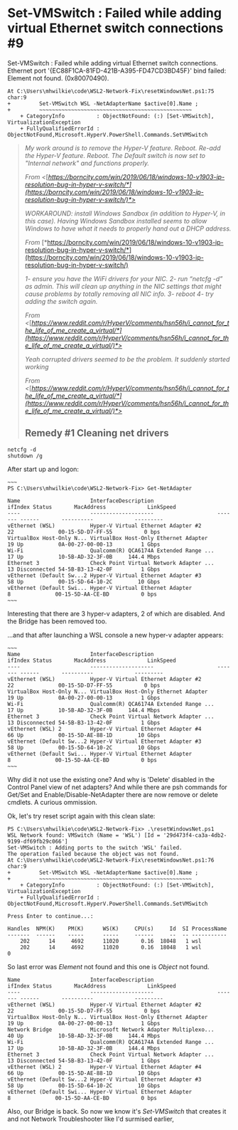 # Set-VMSwitch : Failed while adding virtual Ethernet switch connections  #9    

Set-VMSwitch : Failed while adding virtual Ethernet switch connections.
Ethernet port '{EC88F1CA-81FD-421B-A395-FD47CD3BD45F}' bind failed: Element not found. (0x80070490).

    At C:\Users\mhwilkie\code\WSL2-Network-Fix\resetWindowsNet.ps1:75 char:9
    +         Set-VMSwitch WSL -NetAdapterName $active[0].Name ;
    +         ~~~~~~~~~~~~~~~~~~~~~~~~~~~~~~~~~~~~~~~~~~~~~~~~
        + CategoryInfo          : ObjectNotFound: (:) [Set-VMSwitch], VirtualizationException
        + FullyQualifiedErrorId : ObjectNotFound,Microsoft.HyperV.PowerShell.Commands.SetVMSwitch



> *My work around is to remove the Hyper-V feature. Reboot. Re-add the Hyper-V feature. Reboot. The Default switch is now set to "Internal network" and functions properly.*
>
>  *From <*[*https://borncity.com/win/2019/06/18/windows-10-v1903-ip-resolution-bug-in-hyper-v-switch/*](https://borncity.com/win/2019/06/18/windows-10-v1903-ip-resolution-bug-in-hyper-v-switch/)*>* 
>
>  *WORKAROUND: install Windows Sandbox (in addition to Hyper-V, in this case). Having Windows Sandbox installed seems to allow Windows to have what it needs to properly hand out a DHCP address.*
>
> *From* [*https://borncity.com/win/2019/06/18/windows-10-v1903-ip-resolution-bug-in-hyper-v-switch/*](https://borncity.com/win/2019/06/18/windows-10-v1903-ip-resolution-bug-in-hyper-v-switch/)
>
>  *1- ensure you have the WiFi drivers for your NIC. 2- run “netcfg -d” as admin. This will clean up anything in the NIC settings that might cause problems by totally removing all NIC info. 3- reboot 4- try adding the switch again.*
>
>  *From <*[*https://www.reddit.com/r/HyperV/comments/hsn56h/i_cannot_for_the_life_of_me_create_a_virtual/*](https://www.reddit.com/r/HyperV/comments/hsn56h/i_cannot_for_the_life_of_me_create_a_virtual/)*>* 
>
>  *Yeah corrupted drivers seemed to be the problem. It suddenly started working*
>
> *From <*[*https://www.reddit.com/r/HyperV/comments/hsn56h/i_cannot_for_the_life_of_me_create_a_virtual/*](https://www.reddit.com/r/HyperV/comments/hsn56h/i_cannot_for_the_life_of_me_create_a_virtual/)*>* 
>
> 
>
> ## Remedy #1 Cleaning net drivers

    netcfg -d
    shutdown /g

After start up and logon:

    ~~~
    PS C:\Users\mhwilkie\code\WSL2-Network-Fix> Get-NetAdapter
    
    Name                      InterfaceDescription                    ifIndex Status       MacAddress             LinkSpeed
    ----                      --------------------                    ------- ------       ----------             ---------
    vEthernet (WSL)           Hyper-V Virtual Ethernet Adapter #2          22              00-15-5D-D7-FF-55          0 bps
    VirtualBox Host-Only N... VirtualBox Host-Only Ethernet Adapter        19 Up           0A-00-27-00-00-13         1 Gbps
    Wi-Fi                     Qualcomm(R) QCA6174A Extended Range ...      17 Up           10-5B-AD-32-3F-0B     144.4 Mbps
    Ethernet 3                Check Point Virtual Network Adapter ...      13 Disconnected 54-5B-B3-13-42-0F         1 Gbps
    vEthernet (Default Sw...2 Hyper-V Virtual Ethernet Adapter #3          58 Up           00-15-5D-64-10-2C        10 Gbps
    vEthernet (Default Swi... Hyper-V Virtual Ethernet Adapter              8              00-15-5D-AA-CE-BD          0 bps
    ~~~

Interesting that there are 3 hyper-v adapters, 2 of which are disabled.
And the Bridge has been removed too.

...and that after launching a WSL console a new hyper-v adapter appears:

    ~~~
    Name                      InterfaceDescription                    ifIndex Status       MacAddress             LinkSpeed
    ----                      --------------------                    ------- ------       ----------             ---------
    vEthernet (WSL)           Hyper-V Virtual Ethernet Adapter #2          22              00-15-5D-D7-FF-55          0 bps
    VirtualBox Host-Only N... VirtualBox Host-Only Ethernet Adapter        19 Up           0A-00-27-00-00-13         1 Gbps
    Wi-Fi                     Qualcomm(R) QCA6174A Extended Range ...      17 Up           10-5B-AD-32-3F-0B     144.4 Mbps
    Ethernet 3                Check Point Virtual Network Adapter ...      13 Disconnected 54-5B-B3-13-42-0F         1 Gbps
    vEthernet (WSL) 2         Hyper-V Virtual Ethernet Adapter #4          66 Up           00-15-5D-AE-88-1D        10 Gbps
    vEthernet (Default Sw...2 Hyper-V Virtual Ethernet Adapter #3          58 Up           00-15-5D-64-10-2C        10 Gbps
    vEthernet (Default Swi... Hyper-V Virtual Ethernet Adapter              8              00-15-5D-AA-CE-BD          0 bps
    ~~~

Why did it not use the existing one? 
And why is 'Delete' disabled in the Control Panel view of net adapters? And while there are psh commands for Get/Set and Enable/Disable-NetAdapter there are now remove or delete cmdlets. A curious ommission.

Ok, let's try reset script again with this clean slate:

```
PS C:\Users\mhwilkie\code\WSL2-Network-Fix> .\resetWindowsNet.ps1                                   
WSL Network found: VMSwitch (Name = 'WSL') [Id = '29d473f4-ca3a-4db2-9199-df69fb29c066']            
Set-VMSwitch : Adding ports to the switch 'WSL' failed.                                             
The operation failed because the object was not found.                                              
At C:\Users\mhwilkie\code\WSL2-Network-Fix\resetWindowsNet.ps1:76 char:9                            
+         Set-VMSwitch WSL -NetAdapterName $active[0].Name ;                                        
+         ~~~~~~~~~~~~~~~~~~~~~~~~~~~~~~~~~~~~~~~~~~~~~~~~                                          
    + CategoryInfo          : ObjectNotFound: (:) [Set-VMSwitch], VirtualizationException           
    + FullyQualifiedErrorId : ObjectNotFound,Microsoft.HyperV.PowerShell.Commands.SetVMSwitch       
                                                                                                    
Press Enter to continue...:                                                                         
                                                                                                    
Handles  NPM(K)    PM(K)      WS(K)     CPU(s)     Id  SI ProcessName                               
-------  ------    -----      -----     ------     --  -- -----------                               
    202      14     4692      11020       0.16  18048   1 wsl                                       
    202      14     4692      11020       0.16  18048   1 wsl                                       
0                                                                                                   
```

So last error was _Element_ not found and this one is _Object_ not found.

```
Name                      InterfaceDescription                    ifIndex Status       MacAddress             LinkSpeed
----                      --------------------                    ------- ------       ----------             ---------
vEthernet (WSL)           Hyper-V Virtual Ethernet Adapter #2          22              00-15-5D-D7-FF-55          0 bps
VirtualBox Host-Only N... VirtualBox Host-Only Ethernet Adapter        19 Up           0A-00-27-00-00-13         1 Gbps
Network Bridge            Microsoft Network Adapter Multiplexo...      40 Up           10-5B-AD-32-3F-0B     144.4 Mbps
Wi-Fi                     Qualcomm(R) QCA6174A Extended Range ...      17 Up           10-5B-AD-32-3F-0B     144.4 Mbps
Ethernet 3                Check Point Virtual Network Adapter ...      13 Disconnected 54-5B-B3-13-42-0F         1 Gbps
vEthernet (WSL) 2         Hyper-V Virtual Ethernet Adapter #4          66 Up           00-15-5D-AE-88-1D        10 Gbps
vEthernet (Default Sw...2 Hyper-V Virtual Ethernet Adapter #3          58 Up           00-15-5D-64-10-2C        10 Gbps
vEthernet (Default Swi... Hyper-V Virtual Ethernet Adapter              8              00-15-5D-AA-CE-BD          0 bps
```

Also, our Bridge is back. So now we know it's *Set-VMSwitch* that creates it and not Network Troubleshooter like I'd surmised earlier,

